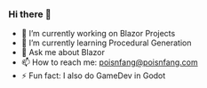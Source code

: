 ### Hi there 👋

- 🔭 I’m currently working on Blazor Projects
- 🌱 I’m currently learning Procedural Generation
- 💬 Ask me about Blazor
- 📫 How to reach me: poisnfang@poisnfang.com
- ⚡ Fun fact: I also do GameDev in Godot
<!--
**PoisnFang/PoisnFang** is a ✨ _special_ ✨ repository because its `README.md` (this file) appears on your GitHub profile.

Here are some ideas to get you started:





-->
